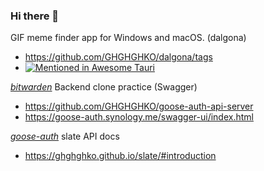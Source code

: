 ### Hi there 👋

<!--
**GHGHGHKO/GHGHGHKO** is a ✨ _special_ ✨ repository because its `README.md` (this file) appears on your GitHub profile.

Here are some ideas to get you started:

- 🔭 I’m currently working on ...
- 🌱 I’m currently learning ...
- 👯 I’m looking to collaborate on ...
- 🤔 I’m looking for help with ...
- 💬 Ask me about ...
- 📫 How to reach me: ...
- 😄 Pronouns: ...
- ⚡ Fun fact: ...
-->


GIF meme finder app for Windows and macOS. (dalgona)
+ https://github.com/GHGHGHKO/dalgona/tags
+ [![Mentioned in Awesome Tauri][]][1]

[1]: https://github.com/tauri-apps/awesome-tauri#productivity
[Mentioned in Awesome Tauri]: https://awesome.re/mentioned-badge.svg


[_bitwarden_](https://bitwarden.com/) Backend clone practice (Swagger)

+ https://github.com/GHGHGHKO/goose-auth-api-server
+ https://goose-auth.synology.me/swagger-ui/index.html

[_goose-auth_](https://github.com/GHGHGHKO/goose-auth-api-server) slate API docs  

+ https://ghghghko.github.io/slate/#introduction


